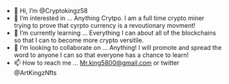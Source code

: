 - 👋 Hi, I’m @Cryptokingz58
- 👀 I’m interested in ... Anything Crytpo. I am a full time crypto miner trying to prove that cyrpto currency is a revoutionary movment!
- 🌱 I’m currently learning ... Everything I can about all of the blockchains so that I can to become more crypto versitile.
- 💞️ I’m looking to collaborate on ... Anything! I will promote and spread the word to anyone I can so that everyone has a chance to learn!
- 📫 How to reach me ... Mr.king5800@gmail.com or twitter @ArtKingzNfts

<!---
Cryptokingz58/Cryptokingz58 is a ✨ special ✨ repository because its `README.md` (this file) appears on your GitHub profile.
You can click the Preview link to take a look at your changes.
--->

